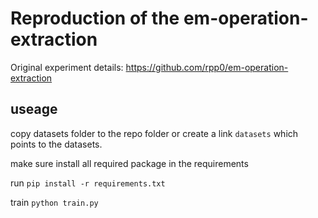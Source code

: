 # Reproduction of the em-operation-extraction

Original experiment details: https://github.com/rpp0/em-operation-extraction


## useage

copy datasets folder to the repo folder or create a link `datasets` which points to the datasets.

make sure install all required package in the requirements

run `pip install -r requirements.txt`

train `python train.py`

